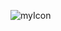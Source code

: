 ![myIcon](https://user-images.githubusercontent.com/24686636/107684201-8cac9b00-6cb3-11eb-9091-0586bf8a3347.png)
